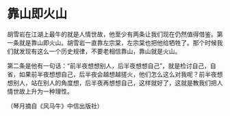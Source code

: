 # 靠山即火山

胡雪岩在江湖上最牛的就是人情世故，他至少有两条让我们现在仍然值得借鉴。第一条就是靠山即火山。胡雪岩一直靠左宗棠，左宗棠也把他给牺牲了。那个时候我们就发现有这么一个历史规律，不要老相信靠山，靠山就是火山。 

第二条是他有一句话：“前半夜想想别人，后半夜想想自己”，就是检讨自己，自省，如果前半夜想想自己，后半夜会越想越搓火，他们怎么这么对我呢？前半夜想想别人，站在别人的角度想，后半夜再想想自己，这样就好了，这就是教我们把人情世故上升为一种理性。 

（琴月摘自《风马牛》中信出版社）